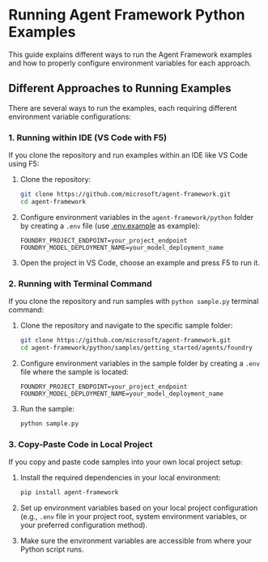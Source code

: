 # Running Agent Framework Python Examples

This guide explains different ways to run the Agent Framework examples and how to properly configure environment variables for each approach.

## Different Approaches to Running Examples

There are several ways to run the examples, each requiring different environment variable configurations:

### 1. Running within IDE (VS Code with F5)

If you clone the repository and run examples within an IDE like VS Code using F5:

1. Clone the repository:
   ```bash
   git clone https://github.com/microsoft/agent-framework.git
   cd agent-framework
   ```

2. Configure environment variables in the `agent-framework/python` folder by creating a `.env` file (use [.env.example](../../python/.env.example) as example):
   ```
   FOUNDRY_PROJECT_ENDPOINT=your_project_endpoint
   FOUNDRY_MODEL_DEPLOYMENT_NAME=your_model_deployment_name
   ```

3. Open the project in VS Code, choose an example and press F5 to run it.

### 2. Running with Terminal Command

If you clone the repository and run samples with `python sample.py` terminal command:

1. Clone the repository and navigate to the specific sample folder:
   ```bash
   git clone https://github.com/microsoft/agent-framework.git
   cd agent-framework/python/samples/getting_started/agents/foundry
   ```

2. Configure environment variables in the sample folder by creating a `.env` file where the sample is located:
   ```
   FOUNDRY_PROJECT_ENDPOINT=your_project_endpoint
   FOUNDRY_MODEL_DEPLOYMENT_NAME=your_model_deployment_name
   ```

3. Run the sample:
   ```bash
   python sample.py
   ```

### 3. Copy-Paste Code in Local Project

If you copy and paste code samples into your own local project setup:

1. Install the required dependencies in your local environment:
   ```bash
   pip install agent-framework
   ```

2. Set up environment variables based on your local project configuration (e.g., `.env` file in your project root, system environment variables, or your preferred configuration method).

3. Make sure the environment variables are accessible from where your Python script runs.

